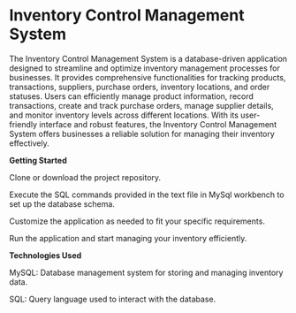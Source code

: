 # Inventory Control Management System

The Inventory Control Management System is a database-driven application designed to streamline and optimize inventory management processes for businesses. It provides comprehensive functionalities for tracking products, transactions, suppliers, purchase orders, inventory locations, and order statuses. Users can efficiently manage product information, record transactions, create and track purchase orders, manage supplier details, and monitor inventory levels across different locations. With its user-friendly interface and robust features, the Inventory Control Management System offers businesses a reliable solution for managing their inventory effectively.


**Getting Started**

Clone or download the project repository.

Execute the SQL commands provided in the text file in MySql workbench to set up the database schema.

Customize the application as needed to fit your specific requirements.

Run the application and start managing your inventory efficiently.


**Technologies Used**

MySQL: Database management system for storing and managing inventory data.

SQL: Query language used to interact with the database.
